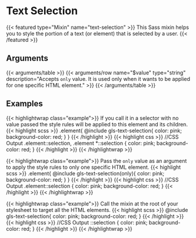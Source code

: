 # Text Selection

{{< featured type="Mixin" name="text-selection" >}}
This Sass mixin helps you to style the portion of a text (or element) that is selected by a user.
{{< /featured >}}

## Arguments

{{< arguments/table >}}
    {{< arguments/row name="$value" type="string" description="Accepts `only` value. It is used only when it wants to be applied for one specific HTML element." >}}
{{< /arguments/table >}}

## Examples

{{< highlightwrap class="example">}}
If you call it in a selector with no value passed the style rules will be applied to this element and its children.
{{< highlight scss >}}
.element{
    @include gls-text-selection{
        color: pink;
        background-color: red;
    }
}
{{< /highlight >}}
{{< highlight css >}}
//CSS Output
.element::selection,
.element *::selection {
    color: pink;
    background-color: red;
}
{{< /highlight >}}
{{< /highlightwrap >}}

{{< highlightwrap class="example">}}
Pass the `only` value as an argument to apply the style rules to only one specific HTML element.
{{< highlight scss >}}
.element{
    @include gls-text-selection(only){
        color: pink;
        background-color: red;
    }
}
{{< /highlight >}}
{{< highlight css >}}
//CSS Output
.element::selection {
    color: pink;
    background-color: red;
}
{{< /highlight >}}
{{< /highlightwrap >}}

{{< highlightwrap class="example">}}
Call the mixin at the root of your stylesheet to target all the HTML elements.
{{< highlight scss >}}
@include gls-text-selection{
    color: pink;
    background-color: red;
}
{{< /highlight >}}
{{< highlight css >}}
//CSS Output
::selection {
    color: pink;
    background-color: red;
}
{{< /highlight >}}
{{< /highlightwrap >}}